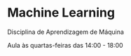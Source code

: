 # Machine Learning 

Disciplina de Aprendizagem de Máquina 

Aula às quartas-feiras das 14:00 - 18:00